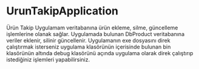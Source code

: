 # UrunTakipApplication
Ürün Takip Uygulamam veritabanına ürün ekleme, silme, güncelleme işlemlerine olanak sağlar. Uygulamada bulunan DbProduct veritabanına veriler eklenir, silinir
güncellenir. Uygulamanın exe dosyasını direk çalıştırmak isterseniz uygulama klasörünün içerisinde bulunan bin klasörünün altında debug klasörünü açında uygulama olarak
direk çalıştırıp istediğiniz işlemleri yapabilirsiniz.
